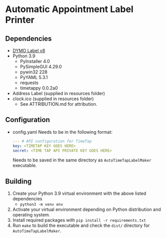 # Automatic Appointment Label Printer

## Dependencies
* [DYMO Label v8](https://www.dymo.com/en-AU/dymo-label-software-v8-windows)
* Python 3.9
    * PyInstaller 4.0
    * PySimpleGUI 4.29.0
    * pywin32 228
    * PyYAML 5.3.1
    * requests
    * timetappy 0.0.2a0
* Address Label (supplied in resources folder)
* clock.ico (supplied in resources folder)
    * See ATTRIBUTION.md for attribution.

## Configuration
* config.yaml
    Needs to be in the following format:
    ```yaml
    --- # API configuration for TimeTap
    key: <TIMETAP KEY GOES HERE>
    secret: <TIME TAP API PRIVATE KEY GOES HERE>
    ```
    Needs to be saved in the same directory as `AutoTimeTapLabelMaker` executable.

## Building
1. Create your Python 3.9 virtual environment with the above listed dependencies
    * `python3 -m venv env`
2. Activate your virtual environment depending on Python distribution and operating system.
3. Install required packages with `pip install -r requirements.txt`
4. Run `make` to build the executable and check the `dist/` directory for `AutoTimeTapLabelMaker`.